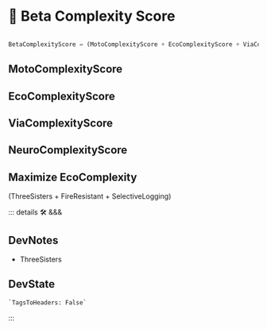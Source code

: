 
# 🔷 <beta>Beta Complexity Score</beta>

```py

BetaComplexityScore = (MotoComplexityScore + EcoComplexityScore + ViaComplexityScore + NeuroComplexityScore)

```

## MotoComplexityScore

## EcoComplexityScore

## ViaComplexityScore

## NeuroComplexityScore

## Maximize EcoComplexity

(<eco>ThreeSisters</eco> + <eco>FireResistant</eco> + <eco>SelectiveLogging</eco>)

::: details 🛠 <dev>&&&</dev>

## DevNotes

- ThreeSisters

## DevState

```py
`TagsToHeaders: False`
```

:::
